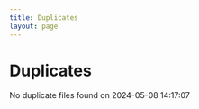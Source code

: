 ```yaml
---
title: Duplicates
layout: page
---
```


# Duplicates

No duplicate files found on 2024-05-08 14:17:07